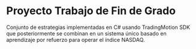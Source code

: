 # Proyecto Trabajo de Fin de Grado
Conjunto de estrategias implementadas en C# usando TradingMotion SDK que posteriormente se combinan en un sistema único basado en aprendizaje por refuerzo para operar el índice NASDAQ.
